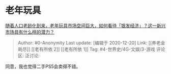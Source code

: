 # 老年玩具
[随着人口老龄化到来，老年玩具市场空间巨大，如何看待「银发经济」？这一新兴市场具有什么样的潜力？](https://www.zhihu.com/question/435407487/answer/1634918712)

> Author: #0-Anonymity
> Last update: [编辑于 2020-12-20]
> Link: [[养老金耗尽]] [[老有所依 2]] [[老有所依 1]]
> Tag: #4-世界史/4G-文娱/3-游戏 
> 评论区:
> 泛讨论:

同意，我也觉得二手PS5会卖得不错。
